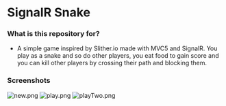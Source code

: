 # SignalR Snake #

### What is this repository for? ###

* A simple game inspired by Slither.io made with MVC5 and SignalR. You play as a snake and so do other players,
 you eat food to gain score and you can kill other players by crossing their path and blocking them.

### Screenshots ###

![new.png](https://bitbucket.org/repo/naBLb6/images/3207142870-new.png)
![play.png](https://bitbucket.org/repo/naBLb6/images/1782007431-play.png)
![playTwo.png](https://bitbucket.org/repo/naBLb6/images/915041262-playTwo.png)